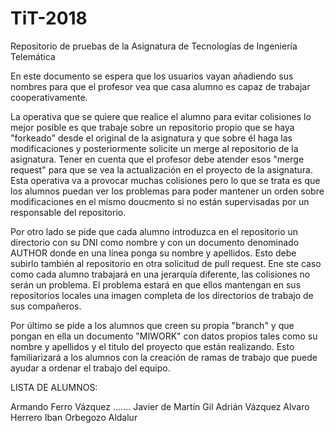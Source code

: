 # TiT-2018
Repositorio de pruebas de la Asignatura de Tecnologías de Ingeniería Telemática


En este documento se espera que los usuarios vayan añadiendo sus nombres para que el profesor vea que casa alumno es capaz de trabajar cooperativamente.

La operativa que se quiere que realice el alumno para evitar colisiones lo mejor posible es que trabaje sobre un repositorio propio que se haya "forkeado" desde el original de la asignatura y que sobre él haga las modificaciones y posteriormente solicite un merge al repositorio de la asignatura. Tener en cuenta que el profesor debe atender esos "merge request" para que se vea la actualización en el proyecto de la asignatura. Esta operativa va a provocar muchas colisiones pero lo que se trata es que los alumnos puedan ver los problemas para poder mantener un orden sobre modificaciones en el mismo doucmento si no están supervisadas por un responsable del repositorio.

Por otro lado se pide que cada alumno introduzca en el repositorio un directorio con su DNI como nombre y con un documento denominado AUTHOR donde en una línea ponga su nombre y apellidos. Esto debe subirlo también al repositorio en otra solicitud de pull request. Ene ste caso como cada alumno trabajará en una jerarquía diferente, las colisiones no serán un problema. El problema estará en que ellos mantengan en sus repositorios locales una imagen completa de los directorios de trabajo de sus compañeros.


Por último se pide a los alumnos que creen su propia "branch" y que pongan en ella un documento "MIWORK" con datos propios tales como su nombre y apellidos y el titulo del proyecto que están realizando. Esto familiarizará a los alumnos con la creación de ramas de trabajo que puede ayudar a ordenar el trabajo del equipo.

LISTA DE ALUMNOS:


Armando Ferro Vázquez 
....... 
Javier de Martín Gil 
Adrián Vázquez 
Alvaro Herrero
Iban Orbegozo Aldalur
